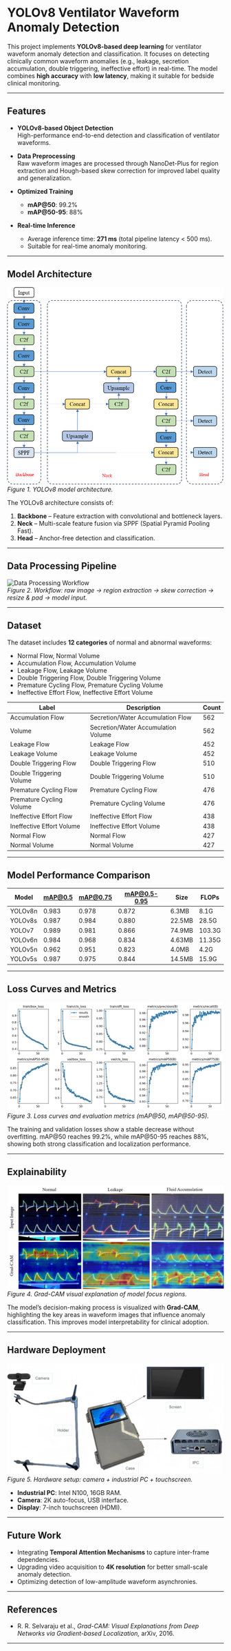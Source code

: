 # YOLOv8 Ventilator Waveform Anomaly Detection

This project implements **YOLOv8-based deep learning** for ventilator waveform anomaly detection and classification. It focuses on detecting clinically common waveform anomalies (e.g., leakage, secretion accumulation, double triggering, ineffective effort) in real-time. The model combines **high accuracy** with **low latency**, making it suitable for bedside clinical monitoring.

---

## Features

- **YOLOv8-based Object Detection**  
  High-performance end-to-end detection and classification of ventilator waveforms.

- **Data Preprocessing**  
  Raw waveform images are processed through NanoDet-Plus for region extraction and Hough-based skew correction for improved label quality and generalization.

- **Optimized Training**
  - **mAP@50**: 99.2%  
  - **mAP@50-95**: 88%

- **Real-time Inference**
  - Average inference time: **271 ms** (total pipeline latency < 500 ms).  
  - Suitable for real-time anomaly monitoring.

---

## Model Architecture

![YOLOv8 Model Architecture](docs/imgs/1.png)  
*Figure 1. YOLOv8 model architecture.*

The YOLOv8 architecture consists of:
1. **Backbone** – Feature extraction with convolutional and bottleneck layers.
2. **Neck** – Multi-scale feature fusion via SPPF (Spatial Pyramid Pooling Fast).
3. **Head** – Anchor-free detection and classification.

---

## Data Processing Pipeline

![Data Processing Workflow](docs/imgs/2.png)  
*Figure 2. Workflow: raw image → region extraction → skew correction → resize & pad → model input.*

---

## Dataset

The dataset includes **12 categories** of normal and abnormal waveforms:  
- Normal Flow, Normal Volume  
- Accumulation Flow, Accumulation Volume  
- Leakage Flow, Leakage Volume  
- Double Triggering Flow, Double Triggering Volume  
- Premature Cycling Flow, Premature Cycling Volume  
- Ineffective Effort Flow, Ineffective Effort Volume  

| Label                      | Description                           | Count |
|----------------------------|---------------------------------------|-------|
| Accumulation Flow          | Secretion/Water Accumulation Flow     | 562   |
| Volume                     | Secretion/Water Accumulation Volume   | 562   |
| Leakage Flow               | Leakage Flow                          | 452   |
| Leakage Volume             | Leakage Volume                        | 452   |
| Double Triggering Flow     | Double Triggering Flow                | 510   |
| Double Triggering Volume   | Double Triggering Volume              | 510   |
| Premature Cycling Flow     | Premature Cycling Flow                | 476   |
| Premature Cycling Volume   | Premature Cycling Volume              | 476   |
| Ineffective Effort Flow    | Ineffective Effort Flow               | 438   |
| Ineffective Effort Volume  | Ineffective Effort Volume             | 438   |
| Normal Flow                | Normal Flow                           | 427   |
| Normal Volume              | Normal Volume                         | 427   |

---

## Model Performance Comparison

| Model    | mAP@0.5 | mAP@0.75 | mAP@0.5-0.95 | Size   | FLOPs |
|----------|---------|----------|--------------|--------|-------|
| YOLOv8n  | 0.983   | 0.978    | 0.872        | 6.3MB  | 8.1G  |
| YOLOv8s  | 0.987   | 0.984    | 0.880        | 22.5MB | 28.5G |
| YOLOv7   | 0.989   | 0.981    | 0.866        | 74.9MB |103.3G |
| YOLOv6n  | 0.984   | 0.968    | 0.834        | 4.63MB |11.35G |
| YOLOv5n  | 0.962   | 0.951    | 0.823        | 4.0MB  | 4.2G  |
| YOLOv5s  | 0.987   | 0.975    | 0.844        |14.5MB  |15.9G  |

---

## Loss Curves and Metrics

![Training and Validation Loss](docs/imgs/4.png)  
*Figure 3. Loss curves and evaluation metrics (mAP@50, mAP@50-95).*

The training and validation losses show a stable decrease without overfitting. mAP@50 reaches 99.2%, while mAP@50-95 reaches 88%, showing both strong classification and localization performance.

---

## Explainability

![Grad-CAM Visualization](docs/imgs/3.png)  
*Figure 4. Grad-CAM visual explanation of model focus regions.*

The model’s decision-making process is visualized with **Grad-CAM**, highlighting the key areas in waveform images that influence anomaly classification. This improves model interpretability for clinical adoption.

---

## Hardware Deployment

![Hardware Setup](docs/imgs/5.png)  
*Figure 5. Hardware setup: camera + industrial PC + touchscreen.*

- **Industrial PC**: Intel N100, 16GB RAM.  
- **Camera**: 2K auto-focus, USB interface.  
- **Display**: 7-inch touchscreen (HDMI).

---

## Future Work

- Integrating **Temporal Attention Mechanisms** to capture inter-frame dependencies.  
- Upgrading video acquisition to **4K resolution** for better small-scale anomaly detection.  
- Optimizing detection of low-amplitude waveform asynchronies.

---

## References
 
- R. R. Selvaraju et al., *Grad-CAM: Visual Explanations from Deep Networks via Gradient-based Localization,* arXiv, 2016.

---

